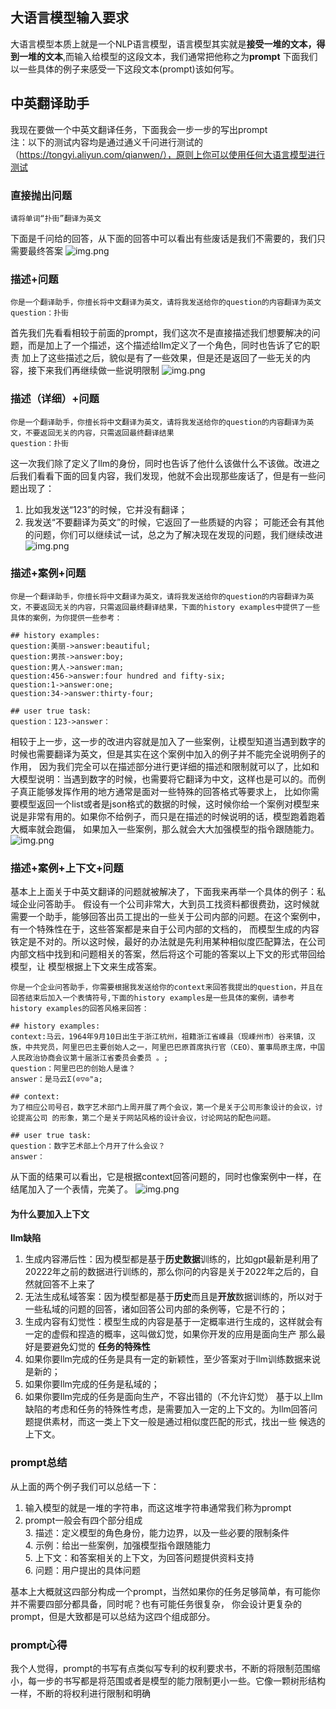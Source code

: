 
## 大语言模型输入要求
大语言模型本质上就是一个NLP语言模型，语言模型其实就是**接受一堆的文本，得到一堆的文本**,而输入给模型的这段文本，我们通常把他称之为**prompt**
下面我们以一些具体的例子来感受一下这段文本(prompt)该如何写。
## 中英翻译助手
我现在要做一个中英文翻译任务，下面我会一步一步的写出prompt      
注：以下的测试内容均是通过通义千问进行测试的（https://tongyi.aliyun.com/qianwen/），原则上你可以使用任何大语言模型进行测试
### 直接抛出问题
```shell
请将单词“扑街”翻译为英文
```
下面是千问给的回答，从下面的回答中可以看出有些废话是我们不需要的，我们只需要最终答案 
![img.png](../img/prompt/chinese2english-1.png)

### 描述+问题
```shell
你是一个翻译助手，你擅长将中文翻译为英文，请将我发送给你的question的内容翻译为英文
question：扑街
```
首先我们先看看相较于前面的prompt，我们这次不是直接描述我们想要解决的问题，而是加上了一个描述，这个描述给llm定义了一个角色，同时也告诉了它的职责
加上了这些描述之后，貌似是有了一些效果，但是还是返回了一些无关的内容，接下来我们再继续做一些说明限制
![img.png](../img/prompt/chinese2english-2.png)

### 描述（详细）+问题
```shell
你是一个翻译助手，你擅长将中文翻译为英文，请将我发送给你的question的内容翻译为英文，不要返回无关的内容，只需返回最终翻译结果
question：扑街
```
这一次我们除了定义了llm的身份，同时也告诉了他什么该做什么不该做。改进之后我们看看下面的回复内容，我们发现，他就不会出现那些废话了，但是有一些问题出现了：
1. 比如我发送“123”的时候，它并没有翻译；
2. 我发送“不要翻译为英文”的时候，它返回了一些质疑的内容；
可能还会有其他的问题，你们可以继续试一试，总之为了解决现在发现的问题，我们继续改进
![img.png](../img/prompt/chinese2english-3.png)

### 描述+案例+问题
```shell
你是一个翻译助手，你擅长将中文翻译为英文，请将我发送给你的question的内容翻译为英文，不要返回无关的内容，只需返回最终翻译结果，下面的history examples中提供了一些具体的案例，为你提供一些参考：

## history examples:
question:美丽->answer:beautiful;
question:男孩->answer:boy;
question:男人->answer:man;
question:456->answer:four hundred and fifty-six;
question:1->answer:one;
question:34->answer:thirty-four;

## user true task:
question：123->answer：
```
相较于上一步，这一步的改进内容就是加入了一些案例，让模型知道当遇到数字的时候也需要翻译为英文，但是其实在这个案例中加入的例子并不能完全说明例子的作用，
因为我们完全可以在描述部分进行更详细的描述和限制就可以了，比如和大模型说明：当遇到数字的时候，也需要将它翻译为中文，这样也是可以的。而例子真正能够发挥作用的地方通常是面对一些特殊的回答格式等要求上，
比如你需要模型返回一个list或者是json格式的数据的时候，这时候你给一个案例对模型来说是非常有用的。如果你不给例子，而只是在描述的时候说明的话，模型跑着跑着大概率就会跑偏，
如果加入一些案例，那么就会大大加强模型的指令跟随能力。    
![img.png](../img/prompt/chinese2english-4.png)

### 描述+案例+上下文+问题
基本上上面关于中英文翻译的问题就被解决了，下面我来再举一个具体的例子：私域企业问答助手。
假设有一个公司非常大，大到员工找资料都很费劲，这时候就需要一个助手，能够回答出员工提出的一些关于公司内部的问题。在这个案例中，有一个特殊性在于，这些答案都是来自于公司内部的文档的，
而模型生成的内容铁定是不对的。所以这时候，最好的办法就是先利用某种相似度匹配算法，在公司内部文档中找到和问题相关的答案，然后将这个可能的答案以上下文的形式带回给模型，让
模型根据上下文来生成答案。
```shell
你是一个企业问答助手，你需要根据我发送给你的context来回答我提出的question，并且在回答结束后加入一个表情符号,下面的history examples是一些具体的案例，请参考history examples的回答风格来回答：

## history examples:
context:马云，1964年9月10日出生于浙江杭州，祖籍浙江省嵊县（现嵊州市）谷来镇，汉族，中共党员，阿里巴巴主要创始人之一，阿里巴巴原首席执行官（CEO）、董事局原主席，中国人民政治协商会议第十届浙江省委员会委员 。;
question：阿里巴巴的创始人是谁？
answer：是马云Σ(⊙▽⊙"a;

## context: 
为了相应公司号召，数字艺术部门上周开展了两个会议，第一个是关于公司形象设计的会议，讨论提高公司 的形象，第二个是关于网站风格的设计会议，讨论网站的配色问题。

## user true task:
question：数字艺术部上个月开了什么会议？
answer：
```
从下面的结果可以看出，它是根据context回答问题的，同时也像案例中一样，在结尾加入了一个表情，完美了。
![img.png](../img/prompt/company_assistant-1.png)

#### 为什么要加入上下文
**llm缺陷**
1. 生成内容滞后性：因为模型都是基于**历史数据**训练的，比如gpt最新是利用了20222年之前的数据进行训练的，那么你问的内容是关于2022年之后的，自然就回答不上来了
2. 无法生成私域答案：因为模型都是基于**历史**而且是**开放**数据训练的，所以对于一些私域的问题的回答，诸如回答公司内部的条例等，它是不行的；
3. 生成内容有幻觉性：模型生成的内容是基于一定概率进行生成的，这样就会有一定的虚假和捏造的概率，这叫做幻觉，如果你开发的应用是面向生产 那么最好是要避免幻觉的
**任务的特殊性**
1. 如果你要llm完成的任务是具有一定的新颖性，至少答案对于llm训练数据来说是新的；
2. 如果你要llm完成的任务是私域的；
3. 如果你要llm完成的任务是面向生产，不容出错的（不允许幻觉）
基于以上llm缺陷的考虑和任务的特殊性考虑，是需要加入一定的上下文的。为llm回答问题提供素材，而这一类上下文一般是通过相似度匹配的形式，找出一些
候选的上下文。
### prompt总结
从上面的两个例子我们可以总结一下：
1. 输入模型的就是一堆的字符串，而这这堆字符串通常我们称为prompt
2. prompt一般会有四个部分组成         
   3. 描述：定义模型的角色身份，能力边界，以及一些必要的限制条件        
   4. 示例：给出一些案例，加强模型指令跟随能力          
   5. 上下文：和答案相关的上下文，为回答问题提供资料支持          
   6. 问题：用户提出的具体问题                

基本上大概就这四部分构成一个prompt，当然如果你的任务足够简单，有可能你并不需要四部分都具备，同时呢？也有可能任务很复杂，
你会设计更复杂的prompt，但是大致都是可以总结为这四个组成部分。

### prompt心得
我个人觉得，prompt的书写有点类似写专利的权利要求书，不断的将限制范围缩小，每一步的书写都是将范围或者是模型的能力限制更小一些。它像一颗树形结构一样，不断的将权利进行限制和明确